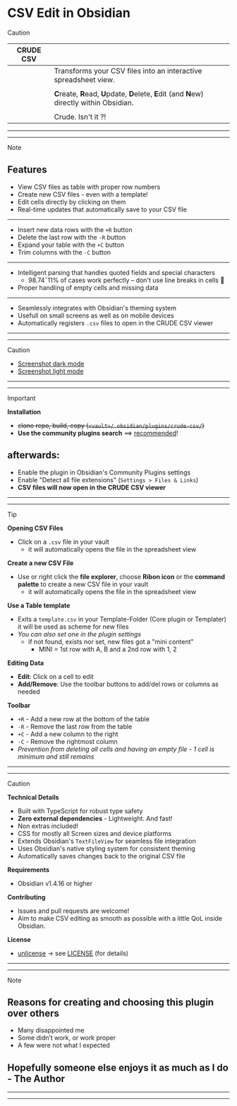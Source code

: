 # CSV Edit in Obsidian

> [!CAUTION]
> 
> | CRUDE CSV |                                                                                                |
> | --------- | ---------------------------------------------------------------------------------------------- |
> |           | Transforms your CSV files into an interactive spreadsheet view.                                |
> |           |                                                                                                |
> |           | **C**reate, **R**ead, **U**pdate, **D**elete, **E**dit (and **N**ew) directly within Obsidian. |
> |           |                                                                                                |
> |           | Crude. Isn't it ?!                                                                             |
> 
> ---
---

> [!NOTE]
> 
> ## Features
> 
> - View CSV files as table with proper row numbers
> - Create new CSV files - even with a template!
> - Edit cells directly by clicking on them
> - Real-time updates that automatically save to your CSV file
> 
> ---
> 
> - Insert new data rows with the `+R` button
> - Delete the last row with the `-R` button
> - Expand your table with the `+C` button
> - Trim columns with the `-C` button
>
> ---
>
> - Intelligent parsing that handles quoted fields and special characters
> 	-  98.74ˉ11% of cases work perfectly – don't use line breaks in cells 💩
> - Proper handling of empty cells and missing data
>
> ---
>
> - Seamlessly integrates with Obsidian's theming system
> - Usefull on small screens as well as on mobile devices
> - Automatically registers `.csv` files to open in the CRUDE CSV viewer
> ---
---

> [!CAUTION]
> 
> - [Screenshot dark mode](scr_dark.png)
> - [Screenshot light mode](scr_light.png)
> ---
---

> [!IMPORTANT]
> **Installation**
>
> - ~~clone repo, build, copy (`<vault>/.obsidian/plugins/crude-csv/`)~~
> - **Use the community plugins search** ==> <ins>recommended</ins>!
> ## afterwards:
> 	- Enable the plugin in Obsidian's Community Plugins settings
> 	- Enable "Detect all file extensions" (`Settings > Files & Links`)
>   - **CSV files will now open in the CRUDE CSV viewer**
> ---
---

> [!TIP]
>
> **Opening CSV Files**
>
> - Click on a `.csv` file in your vault
>   - it will automatically opens the file in the spreadsheet view
>
> **Create a new CSV File**
>
> - Use or right click the **file explorer**, choose **Ribon icon** or the **command palette** to create a new CSV file in your vault
>   - it will automatically opens the file in the spreadsheet view
>
> **Use a Table template**
>
> - Exits a `template.csv` in your Template-Folder (Core plugin or Templater) it will be used as scheme for new files
> - _You can also set one in the plugin settings_
>   - if not found, exists nor set, new files got a "mini content"
>     - MINI = 1st row with A, B and a 2nd row with 1, 2
>
> **Editing Data**
>
> - **Edit**: Click on a cell to edit
> - **Add/Remove**: Use the toolbar buttons to add/del rows or columns as needed
>
> **Toolbar**
>
> - `+R` - Add a new row at the bottom of the table
> - `-R` - Remove the last row from the table
> - `+C` - Add a new column to the right
> - `-C` - Remove the rightmost column
> - _Prevention from deleting all cells and having an empty file - 1 cell is minimum and still remains_
> ---
---

> [!CAUTION]
> **Technical Details**
>
> - Built with TypeScript for robust type safety
> - **Zero external dependencies** - Lightweight. And fast!
> - Non extras included!
> - CSS for mostly all Screen sizes and device platforms
> - Extends Obsidian's `TextFileView` for seamless file integration
> - Uses Obsidian's native styling system for consistent theming
> - Automatically saves changes back to the original CSV file
>
> **Requirements**
>
> - Obsidian v1.4.16 or higher
>
> **Contributing**
>
> - Issues and pull requests are welcome!
> - Aim to make CSV editing as smooth as possible with a little QoL inside Obsidian.
>
> **License**
>
> - <ins>unlicense</ins> -> see [LICENSE](LICENSE.md) (for details)
> ---
---

> [!NOTE]
>
> ## Reasons for creating and choosing this plugin over others
>
> - Many disappointed me
> - Some didn’t work, or work proper
> - A few were not what I expected
>
> ## Hopefully someone else enjoys it as much as I do - The Author
> ---
---
